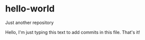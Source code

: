# hello-world
Just another repository

Hello, I'm just typing this text to add commits in this file. That's it!
